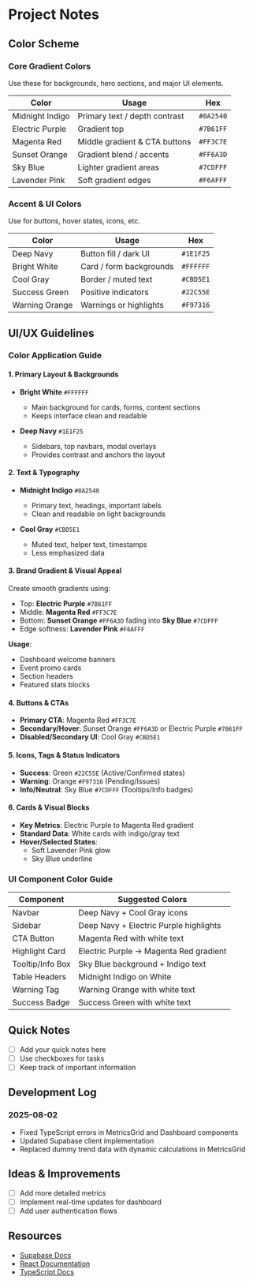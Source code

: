 # Project Notes

## Color Scheme

### Core Gradient Colors
Use these for backgrounds, hero sections, and major UI elements.

| Color | Usage | Hex |
|-------|-------|-----|
| Midnight Indigo | Primary text / depth contrast | `#0A2540` |
| Electric Purple | Gradient top | `#7B61FF` |
| Magenta Red | Middle gradient & CTA buttons | `#FF3C7E` |
| Sunset Orange | Gradient blend / accents | `#FF6A3D` |
| Sky Blue | Lighter gradient areas | `#7CDFFF` |
| Lavender Pink | Soft gradient edges | `#F6AFFF` |

### Accent & UI Colors
Use for buttons, hover states, icons, etc.

| Color | Usage | Hex |
|-------|-------|-----|
| Deep Navy | Button fill / dark UI | `#1E1F25` |
| Bright White | Card / form backgrounds | `#FFFFFF` |
| Cool Gray | Border / muted text | `#CBD5E1` |
| Success Green | Positive indicators | `#22C55E` |
| Warning Orange | Warnings or highlights | `#F97316` |

## UI/UX Guidelines

### Color Application Guide

#### 1. Primary Layout & Backgrounds
- **Bright White** `#FFFFFF`
  - Main background for cards, forms, content sections
  - Keeps interface clean and readable

- **Deep Navy** `#1E1F25`
  - Sidebars, top navbars, modal overlays
  - Provides contrast and anchors the layout

#### 2. Text & Typography
- **Midnight Indigo** `#0A2540`
  - Primary text, headings, important labels
  - Clean and readable on light backgrounds

- **Cool Gray** `#CBD5E1`
  - Muted text, helper text, timestamps
  - Less emphasized data

#### 3. Brand Gradient & Visual Appeal
Create smooth gradients using:
- Top: **Electric Purple** `#7B61FF`
- Middle: **Magenta Red** `#FF3C7E`
- Bottom: **Sunset Orange** `#FF6A3D` fading into **Sky Blue** `#7CDFFF`
- Edge softness: **Lavender Pink** `#F6AFFF`

**Usage**:
- Dashboard welcome banners
- Event promo cards
- Section headers
- Featured stats blocks

#### 4. Buttons & CTAs
- **Primary CTA**: Magenta Red `#FF3C7E`
- **Secondary/Hover**: Sunset Orange `#FF6A3D` or Electric Purple `#7B61FF`
- **Disabled/Secondary UI**: Cool Gray `#CBD5E1`

#### 5. Icons, Tags & Status Indicators
- **Success**: Green `#22C55E` (Active/Confirmed states)
- **Warning**: Orange `#F97316` (Pending/Issues)
- **Info/Neutral**: Sky Blue `#7CDFFF` (Tooltips/Info badges)

#### 6. Cards & Visual Blocks
- **Key Metrics**: Electric Purple to Magenta Red gradient
- **Standard Data**: White cards with indigo/gray text
- **Hover/Selected States**: 
  - Soft Lavender Pink glow
  - Sky Blue underline

### UI Component Color Guide

| Component | Suggested Colors |
|-----------|------------------|
| Navbar | Deep Navy + Cool Gray icons |
| Sidebar | Deep Navy + Electric Purple highlights |
| CTA Button | Magenta Red with white text |
| Highlight Card | Electric Purple → Magenta Red gradient |
| Tooltip/Info Box | Sky Blue background + Indigo text |
| Table Headers | Midnight Indigo on White |
| Warning Tag | Warning Orange with white text |
| Success Badge | Success Green with white text |

## Quick Notes
- [ ] Add your quick notes here
- [ ] Use checkboxes for tasks
- [ ] Keep track of important information

## Development Log

### 2025-08-02
- Fixed TypeScript errors in MetricsGrid and Dashboard components
- Updated Supabase client implementation
- Replaced dummy trend data with dynamic calculations in MetricsGrid

## Ideas & Improvements
- [ ] Add more detailed metrics
- [ ] Implement real-time updates for dashboard
- [ ] Add user authentication flows

## Resources
- [Supabase Docs](https://supabase.com/docs)
- [React Documentation](https://reactjs.org/)
- [TypeScript Docs](https://www.typescriptlang.org/)
